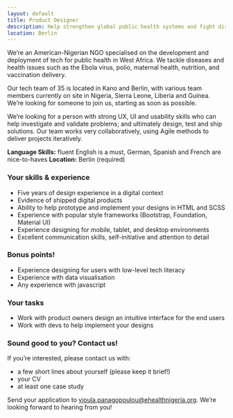 ```yaml
---
layout: default
title: Product Designer
description: Help strengthen global public health systems and fight diseases like Ebola
location: Berlin
---
```

We’re an American-Nigerian NGO specialised on the development and deployment of tech for public health in West Africa. We tackle diseases and health issues such as the Ebola virus, polio, maternal health, nutrition, and vaccination delivery.

Our tech team of 35 is located in Kano and Berlin, with various team members currently on site in Nigeria, Sierra Leone, Liberia and Guinea. We’re looking for someone to join us, starting as soon as possible.

We’re looking for a person with strong UX, UI and usability skills who can help investigate and validate problems; and ultimately design, test and ship solutions. Our team works very collaboratively, using Agile methods to deliver projects iteratively.

**Language Skills:** fluent English is a must, German, Spanish and French are nice-to-haves
**Location:** Berlin (required)

### Your skills & experience
* Five years of design experience in a digital context
* Evidence of shipped digital products
* Ability to help prototype and implement your designs in HTML and SCSS
* Experience with popular style frameworks (Bootstrap, Foundation, Material UI)
* Experience designing for mobile, tablet, and desktop environments
* Excellent communication skills, self-initiative and attention to detail

### Bonus points!
* Experience designing for users with low-level tech literacy
* Experience with data visualisation
* Any experience with javascript

### Your tasks
* Work with product owners design an intuitive interface for the end users
* Work with devs to help implement your designs


### Sound good to you? Contact us!
If you’re interested, please contact us with:

* a few short lines about yourself (please keep it brief!)
* your CV
* at least one case study

Send your application to [yioula.panagopoulou@ehealthnigeria.org](mailto:yioula.panagopoulou@ehealthnigeria.org). We’re looking forward to hearing from you!

